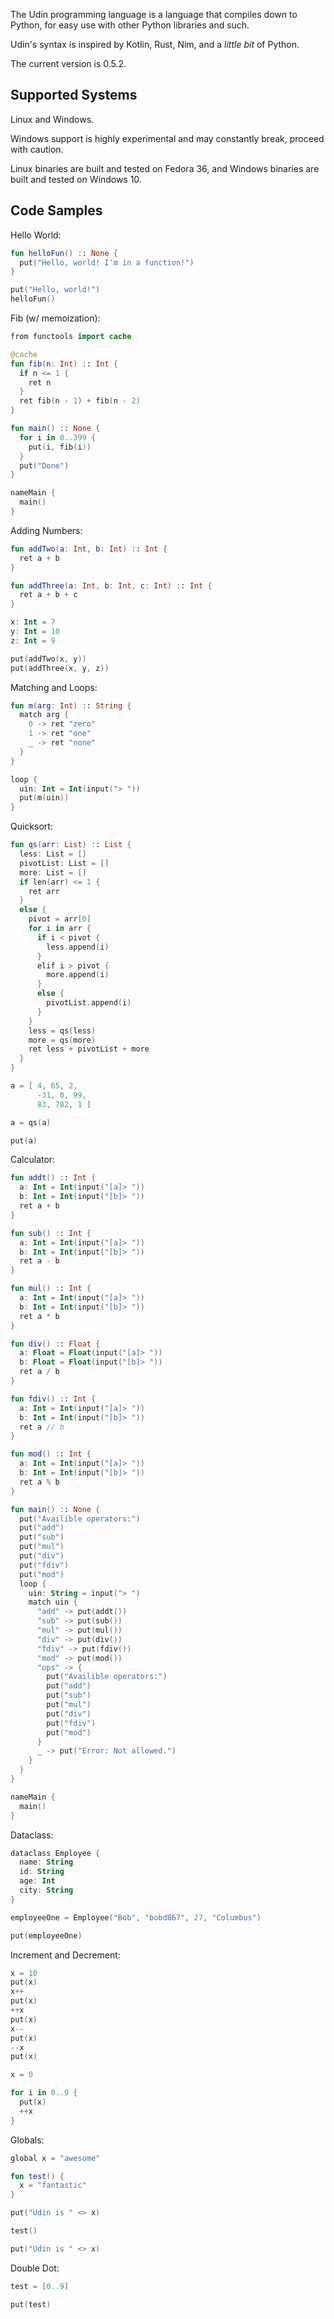 The Udin programming language is a language that compiles down to Python, for easy use with other Python libraries and such.

Udin's syntax is inspired by Kotlin, Rust, Nim, and a *little bit* of Python.

The current version is 0.5.2.

## Supported Systems
Linux and Windows.

Windows support is highly experimental and may constantly break, proceed with caution.

Linux binaries are built and tested on Fedora 36, and Windows binaries are built and tested on Windows 10.

## Code Samples
Hello World:
```kotlin
fun helloFun() :: None {
  put("Hello, world! I'm in a function!")
}

put("Hello, world!")
helloFun()
```

Fib (w/ memoization):
```kotlin
from functools import cache

@cache
fun fib(n: Int) :: Int {
  if n <= 1 {
    ret n
  }
  ret fib(n - 1) + fib(n - 2)
}

fun main() :: None {
  for i in 0..399 {
    put(i, fib(i))
  }
  put("Done")
}

nameMain {
  main()
}
```

Adding Numbers:
```kotlin
fun addTwo(a: Int, b: Int) :: Int {
  ret a + b
}

fun addThree(a: Int, b: Int, c: Int) :: Int {
  ret a + b + c
}

x: Int = 7
y: Int = 10
z: Int = 9

put(addTwo(x, y))
put(addThree(x, y, z))
```

Matching and Loops:
```kotlin
fun m(arg: Int) :: String {
  match arg {
    0 -> ret "zero"
    1 -> ret "one"
    _ -> ret "none"
  }
}

loop {
  uin: Int = Int(input("> "))
  put(m(uin))
}
```

Quicksort:
```kotlin
fun qs(arr: List) :: List {
  less: List = []
  pivotList: List = []
  more: List = []
  if len(arr) <= 1 {
    ret arr
  }
  else {
    pivot = arr[0]
    for i in arr {
      if i < pivot {
        less.append(i)
      }
      elif i > pivot {
        more.append(i)
      }
      else {
        pivotList.append(i)
      }
    }
    less = qs(less)
    more = qs(more)
    ret less + pivotList + more
  }
}

a = [ 4, 65, 2,
      -31, 0, 99,
      83, 782, 1 ]

a = qs(a)

put(a)
```

Calculator:
```kotlin
fun addt() :: Int {
  a: Int = Int(input("[a]> "))
  b: Int = Int(input("[b]> "))
  ret a + b
}

fun sub() :: Int {
  a: Int = Int(input("[a]> "))
  b: Int = Int(input("[b]> "))
  ret a - b
}

fun mul() :: Int {
  a: Int = Int(input("[a]> "))
  b: Int = Int(input("[b]> "))
  ret a * b
}

fun div() :: Float {
  a: Float = Float(input("[a]> "))
  b: Float = Float(input("[b]> "))
  ret a / b
}

fun fdiv() :: Int {
  a: Int = Int(input("[a]> "))
  b: Int = Int(input("[b]> "))
  ret a // b
}

fun mod() :: Int {
  a: Int = Int(input("[a]> "))
  b: Int = Int(input("[b]> "))
  ret a % b
}

fun main() :: None {
  put("Availible operators:")
  put("add")
  put("sub")
  put("mul")
  put("div")
  put("fdiv")
  put("mod")
  loop {
    uin: String = input("> ")
    match uin {
      "add" -> put(addt())
      "sub" -> put(sub())
      "mul" -> put(mul())
      "div" -> put(div())
      "fdiv" -> put(fdiv())
      "mod" -> put(mod())
      "ops" -> {
        put("Availible operators:")
        put("add")
        put("sub")
        put("mul")
        put("div")
        put("fdiv")
        put("mod")
      }
      _ -> put("Error: Not allowed.")
    }
  }
}

nameMain {
  main()
}
```

Dataclass:
```kotlin
dataclass Employee {
  name: String
  id: String
  age: Int
  city: String
}

employeeOne = Employee("Bob", "bobd867", 27, "Columbus")

put(employeeOne)
```

Increment and Decrement:
```kotlin
x = 10
put(x)
x++
put(x)
++x
put(x)
x--
put(x)
--x
put(x)

x = 0

for i in 0..9 {
  put(x)
  ++x
}
```

Globals:
```kotlin
global x = "awesome"

fun test() {
  x = "fantastic"
}

put("Udin is " <> x)

test()

put("Udin is " <> x)
```

Double Dot:
```kotlin
test = [0..9]

put(test)
```
